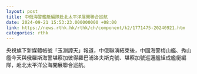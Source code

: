 ```yaml
---
layout: post
title: 中俄海警艦艇編隊赴北太平洋展開聯合巡航
date: 2024-09-21 15:53:23.000000000 +08:00
link: https://news.rthk.hk/rthk/ch/component/k2/1771475-20240921.htm
categories: rthk
---
```


央視旗下新媒體帳號「玉淵譚天」報道，中俄聯演結束後，中國海警梅山艦、秀山艦今天與俄羅斯海警堪察加彼得羅巴浦洛夫斯克號、堪察加號巡邏艦組成艦艇編隊，赴北太平洋公海開展聯合巡航。

